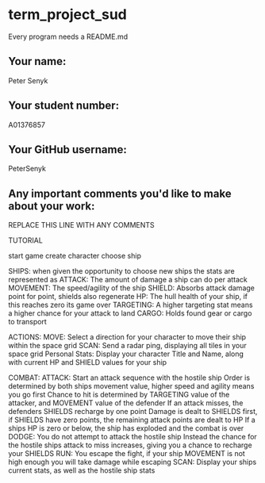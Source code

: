 # term_project_sud

Every program needs a README.md

## Your name:

Peter Senyk

## Your student number:

A01376857

## Your GitHub username:

PeterSenyk

## Any important comments you'd like to make about your work:

REPLACE THIS LINE WITH ANY COMMENTS


TUTORIAL

start game
    create character
    choose ship


SHIPS:
    when given the opportunity to choose new ships the stats are represented as
    ATTACK: The amount of damage a ship can do per attack
    MOVEMENT: The speed/agility of the ship
    SHIELD: Absorbs attack damage point for point, shields also regenerate
    HP: The hull health of your ship, if this reaches zero its game over
    TARGETING: A higher targeting stat means a higher chance for your attack to land
    CARGO: Holds found gear or cargo to transport

ACTIONS:
    MOVE: Select a direction for your character to move their ship within the space grid
    SCAN: Send a radar ping, displaying all tiles in your space grid
    Personal Stats: Display your character Title and Name, along with current HP and SHIELD values for your ship

COMBAT:
    ATTACK: Start an attack sequence with the hostile ship
            Order is determined by both ships movement value, higher speed and agility means you go first
            Chance to hit is determined by TARGETING value of the attacker, and MOVEMENT value of the defender
                If an attack misses, the defenders SHIELDS recharge by one point
            Damage is dealt to SHIELDS first, if SHIELDS have zero points, the remaining attack points are dealt to HP
            If a ships HP is zero or below, the ship has exploded and the combat is over
    DODGE: You do not attempt to attack the hostile ship
            Instead the chance for the hostile ships attack to miss increases, giving you a chance to recharge your SHIELDS
    RUN: You escape the fight, if your ship MOVEMENT is not high enough you will take damage while escaping
    SCAN: Display your ships current stats, as well as the hostile ship stats
